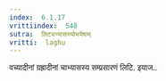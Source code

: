 ```yaml
---
index:  6.1.17
vrittiindex:  548
sutra:  लिट्यभ्यासस्योभयेषाम्
vritti:  laghu 
---
```


वच्यादीनां ग्रह्रादीनां चाभ्यासस्य सम्प्रसारणं लिटि. इयाज..

